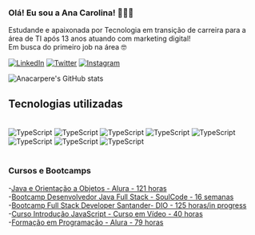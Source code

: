 ### Olá! Eu sou a Ana Carolina! 👩🏽‍💻

Estudande e apaixonada por Tecnologia em transição de carreira para a área de TI após 13 anos atuando com marketing digital! <br>
Em busca do primeiro job na área 🤓

[![LinkedIn](https://img.shields.io/badge/LinkedIn-0077B5?style=for-the-badge&logo=linkedin&logoColor=white)](https://www.linkedin.com/in/anacarpere/)
[![Twitter](https://img.shields.io/badge/Twitter-1DA1F2?style=for-the-badge&logo=twitter&logoColor=white)](https://twitter.com/anacarpere)
[![Instagram](https://img.shields.io/badge/Instagram-E4405F?style=for-the-badge&logo=instagram&logoColor=white
)](https://www.instagram.com/anacarpere/)

![Anacarpere's GitHub stats](https://github-readme-stats.vercel.app/api?username=anacarpere&show_icons=true&theme=dracula&include_all_commits=true)

## Tecnologias utilizadas

<div style="display:inline_block"><br>
<img align="center" alt="TypeScript" src="https://img.shields.io/badge/TypeScript-007ACC?style=for-the-badge&logo=typescript&logoColor=white">
<img align="center" alt="TypeScript" src="https://img.shields.io/badge/Angular-DD0031?style=for-the-badge&logo=angular&logoColor=white">
<img align="center" alt="TypeScript" src="https://img.shields.io/badge/Java-ED8B00?style=for-the-badge&logo=java&logoColor=white">
<img align="center" alt="TypeScript" src="https://img.shields.io/badge/Spring-6DB33F?style=for-the-badge&logo=spring&logoColor=white">
<img align="center" alt="TypeScript" src="https://img.shields.io/badge/MySQL-005C84?style=for-the-badge&logo=mysql&logoColor=white">
<img align="center" alt="TypeScript" src="https://img.shields.io/badge/JavaScript-F7DF1E?style=for-the-badge&logo=javascript&logoColor=black">
<img align="center" alt="TypeScript" src="https://img.shields.io/badge/HTML5-E34F26?style=for-the-badge&logo=html5&logoColor=white">
<img align="center" alt="TypeScript" src="https://img.shields.io/badge/CSS3-1572B6?style=for-the-badge&logo=css3&logoColor=white">  
</div><br/>

### Cursos e Bootcamps

-[Java e Orientação a Objetos - Alura - 121 horas](https://cursos.alura.com.br/formacao-java)<br/>
-[Bootcamp Desenvolvedor Java Full Stack - SoulCode - 16 semanas](https://soulcodeacademy.org/curso-java-full-stack)<br/>
-[Bootcamp Full Stack Developer Santander- DIO - 125 horas/in progress](https://www.dio.me/bootcamp/santander-fullstack-developer)<br/>
-[Curso Introdução JavaScript - Curso em Vídeo - 40 horas](https://www.cursoemvideo.com/curso/javascript/)<br/>
-[Formação em Programação - Alura - 79 horas](https://cursos.alura.com.br/formacao-programacao)<br/>




